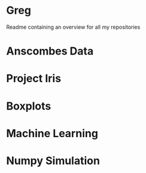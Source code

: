 # Greg

 Readme containing an overview for all my repositories
 
 # Anscombes Data
 
 
 
 # Project Iris
 
 
 
 # Boxplots
 
 
 # Machine Learning
 
 
 
 
 # Numpy Simulation
 
 
